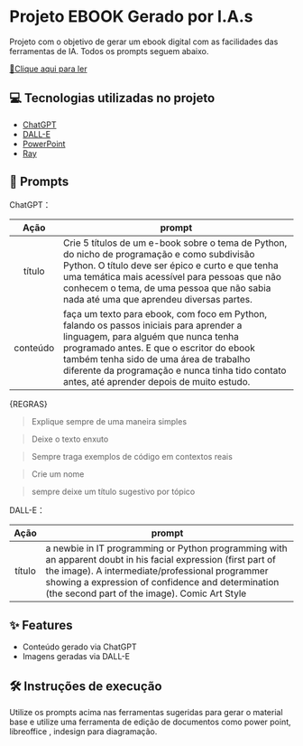 # Projeto EBOOK Gerado por I.A.s

Projeto com o objetivo de gerar um ebook digital com as facilidades das ferramentas de IA. Todos os prompts
seguem abaixo.

<a href="https://github.com/Ibertson86/desafio_dio_caixa_criacao_de_um_ebook_com_ia/blob/main/python_da_curiosidade_ao_dominio.pdf" title="View PDF now"> 📕Clique aqui para ler</a>

## 💻 Tecnologias utilizadas no projeto

- [ChatGPT](https://chat.openai.com/) 
- [DALL-E](https://openai.com/index/dall-e-2/)
- [PowerPoint](https://www.microsoft.com/en/microsoft-365/powerpoint)
- [Ray](https://ray.so/)

## 🧠 Prompts


ChatGPT：

|   Ação   | prompt                                                                                                                                                                                                                                                                         |
| :------: | ------------------------------------------------------------------------------------------------------------------------------------------------------------------------------------------------------------------------------------------------------------------------------ |
|  título  | Crie 5 títulos de um e-book sobre o tema de Python, do nicho de programação e como subdivisão Python. O título deve ser épico e curto e que tenha uma temática mais acessível para pessoas que não conhecem o tema, de uma pessoa que não sabia nada até uma que aprendeu diversas partes.                                                       |
| conteúdo | faça um texto para ebook, com foco em Python, falando os passos iniciais para aprender a linguagem, para alguém que nunca tenha programado antes. E que o escritor do ebook também tenha sido de uma área de trabalho diferente da programação e nunca tinha tido contato antes, até aprender depois de muito estudo.

{REGRAS}
> Explique sempre de uma maneira simples

> Deixe o texto enxuto

> Sempre traga exemplos de código em contextos reais

> Crie um nome

> sempre deixe um título sugestivo por tópico


DALL-E：

|  Ação  | prompt                                                                                 |
| :----: | -------------------------------------------------------------------------------------- |
| título |a newbie in IT programming or Python programming with an apparent doubt in his facial expression (first part of the image). A intermediate/professional programmer showing a expression of confidence and determination (the second part of the image). Comic Art Style |

## ✨ Features

- Conteúdo gerado via ChatGPT
- Imagens geradas via DALL-E

## 🛠️ Instruções de execução

Utilize os prompts acima nas ferramentas sugeridas para gerar o material base e utilize uma ferramenta de edição de documentos como power point, libreoffice , indesign para diagramação.

